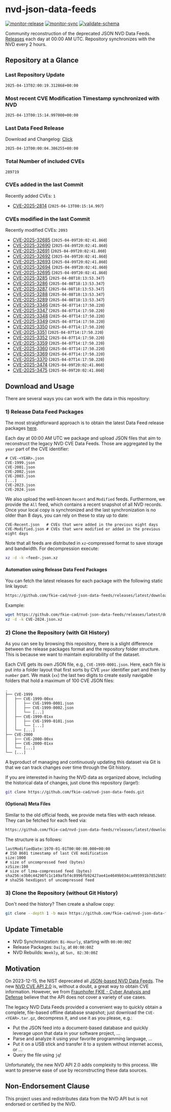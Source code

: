 # nvd-json-data-feeds

[![monitor-release](https://github.com/fkie-cad/nvd-json-data-feeds/actions/workflows/monitor_release.yml/badge.svg)](https://github.com/fkie-cad/nvd-json-data-feeds/actions/workflows/monitor_release.yml)
[![monitor-sync](https://github.com/fkie-cad/nvd-json-data-feeds/actions/workflows/monitor_sync.yml/badge.svg)](https://github.com/fkie-cad/nvd-json-data-feeds/actions/workflows/monitor_sync.yml)
[![validate-schema](https://github.com/fkie-cad/nvd-json-data-feeds/actions/workflows/validate_schema.yml/badge.svg)](https://github.com/fkie-cad/nvd-json-data-feeds/actions/workflows/validate_schema.yml)

Community reconstruction of the deprecated JSON NVD Data Feeds.
[Releases](https://github.com/fkie-cad/nvd-json-data-feeds/releases/latest) each day at 00:00 AM UTC.
Repository synchronizes with the NVD every 2 hours.

## Repository at a Glance

### Last Repository Update

```plain
2025-04-13T02:00:19.312868+00:00
```

### Most recent CVE Modification Timestamp synchronized with NVD

```plain
2025-04-13T00:15:14.997000+00:00
```

### Last Data Feed Release

Download and Changelog: [Click](https://github.com/fkie-cad/nvd-json-data-feeds/releases/latest)

```plain
2025-04-13T00:00:04.386255+00:00
```

### Total Number of included CVEs

```plain
289719
```

### CVEs added in the last Commit

Recently added CVEs: `1`

- [CVE-2025-2814](CVE-2025/CVE-2025-28xx/CVE-2025-2814.json) (`2025-04-13T00:15:14.997`)


### CVEs modified in the last Commit

Recently modified CVEs: `2093`

- [CVE-2025-32685](CVE-2025/CVE-2025-326xx/CVE-2025-32685.json) (`2025-04-09T20:02:41.860`)
- [CVE-2025-32690](CVE-2025/CVE-2025-326xx/CVE-2025-32690.json) (`2025-04-09T20:02:41.860`)
- [CVE-2025-32691](CVE-2025/CVE-2025-326xx/CVE-2025-32691.json) (`2025-04-09T20:02:41.860`)
- [CVE-2025-32692](CVE-2025/CVE-2025-326xx/CVE-2025-32692.json) (`2025-04-09T20:02:41.860`)
- [CVE-2025-32693](CVE-2025/CVE-2025-326xx/CVE-2025-32693.json) (`2025-04-09T20:02:41.860`)
- [CVE-2025-32694](CVE-2025/CVE-2025-326xx/CVE-2025-32694.json) (`2025-04-09T20:02:41.860`)
- [CVE-2025-32695](CVE-2025/CVE-2025-326xx/CVE-2025-32695.json) (`2025-04-09T20:02:41.860`)
- [CVE-2025-3285](CVE-2025/CVE-2025-32xx/CVE-2025-3285.json) (`2025-04-08T18:13:53.347`)
- [CVE-2025-3286](CVE-2025/CVE-2025-32xx/CVE-2025-3286.json) (`2025-04-08T18:13:53.347`)
- [CVE-2025-3287](CVE-2025/CVE-2025-32xx/CVE-2025-3287.json) (`2025-04-08T18:13:53.347`)
- [CVE-2025-3288](CVE-2025/CVE-2025-32xx/CVE-2025-3288.json) (`2025-04-08T18:13:53.347`)
- [CVE-2025-3289](CVE-2025/CVE-2025-32xx/CVE-2025-3289.json) (`2025-04-08T18:13:53.347`)
- [CVE-2025-3346](CVE-2025/CVE-2025-33xx/CVE-2025-3346.json) (`2025-04-07T14:17:50.220`)
- [CVE-2025-3347](CVE-2025/CVE-2025-33xx/CVE-2025-3347.json) (`2025-04-07T14:17:50.220`)
- [CVE-2025-3348](CVE-2025/CVE-2025-33xx/CVE-2025-3348.json) (`2025-04-07T14:17:50.220`)
- [CVE-2025-3349](CVE-2025/CVE-2025-33xx/CVE-2025-3349.json) (`2025-04-07T14:17:50.220`)
- [CVE-2025-3350](CVE-2025/CVE-2025-33xx/CVE-2025-3350.json) (`2025-04-07T14:17:50.220`)
- [CVE-2025-3351](CVE-2025/CVE-2025-33xx/CVE-2025-3351.json) (`2025-04-07T14:17:50.220`)
- [CVE-2025-3352](CVE-2025/CVE-2025-33xx/CVE-2025-3352.json) (`2025-04-07T14:17:50.220`)
- [CVE-2025-3359](CVE-2025/CVE-2025-33xx/CVE-2025-3359.json) (`2025-04-07T14:17:50.220`)
- [CVE-2025-3360](CVE-2025/CVE-2025-33xx/CVE-2025-3360.json) (`2025-04-07T14:17:50.220`)
- [CVE-2025-3369](CVE-2025/CVE-2025-33xx/CVE-2025-3369.json) (`2025-04-07T14:17:50.220`)
- [CVE-2025-3370](CVE-2025/CVE-2025-33xx/CVE-2025-3370.json) (`2025-04-07T14:17:50.220`)
- [CVE-2025-3474](CVE-2025/CVE-2025-34xx/CVE-2025-3474.json) (`2025-04-09T20:02:41.860`)
- [CVE-2025-3475](CVE-2025/CVE-2025-34xx/CVE-2025-3475.json) (`2025-04-09T20:02:41.860`)


## Download and Usage

There are several ways you can work with the data in this repository:

### 1) Release Data Feed Packages

The most straightforward approach is to obtain the latest Data Feed release packages [here](https://github.com/fkie-cad/nvd-json-data-feeds/releases/latest).

Each day at 00:00 AM UTC we package and upload JSON files that aim to reconstruct the legacy NVD CVE Data Feeds.
Those are aggregated by the `year` part of the CVE identifier:

```
# CVE-<YEAR>.json
CVE-1999.json
CVE-2001.json
CVE-2002.json
CVE-2003.json
[...]
CVE-2023.json
CVE-2024.json
```

We also upload the well-known `Recent` and `Modified` feeds.
Furthermore, we provide the `All` feed, which contains a recent snapshot of all NVD records.
Once your local copy is synchronized and the last synchronization is no older than 8 days, you can rely on these to stay up to date:

```plain
CVE-Recent.json   # CVEs that were added in the previous eight days
CVE-Modified.json # CVEs that were modified or added in the previous eight days
```

Note that all feeds are distributed in `xz`-compressed format to save storage and bandwidth.
For decompression execute:

```sh
xz -d -k <feed>.json.xz
```

#### Automation using Release Data Feed Packages

You can fetch the latest releases for each package with the following static link layout:

```sh
https://github.com/fkie-cad/nvd-json-data-feeds/releases/latest/download/CVE-<YEAR>.json.xz
```

Example:

```sh
wget https://github.com/fkie-cad/nvd-json-data-feeds/releases/latest/download/CVE-2024.json.xz
xz -d -k CVE-2024.json.xz
```

### 2) Clone the Repository (with Git History)

As you can see by browsing this repository, there is a slight difference between the release packages format and the repository folder structure.
This is because we want to maintain explorability of the dataset.

Each CVE gets its own JSON file, e.g., `CVE-1999-0001.json`.
Here, each file is put into a folder layout that first sorts by CVE `year` identifier part and then by `number` part.
We mask (`xx`) the last two digits to create easily navigable folders that hold a maximum of 100 CVE JSON files:

```plain
.
├── CVE-1999
│   ├── CVE-1999-00xx
│   │   ├── CVE-1999-0001.json
│   │   ├── CVE-1999-0002.json
│   │   └── [...]
│   ├── CVE-1999-01xx
│   │   ├── CVE-1999-0101.json
│   │   └── [...]
│   └── [...]
├── CVE-2000
│   ├── CVE-2000-00xx
│   ├── CVE-2000-01xx
│   └── [...]
└── [...]
```

A byproduct of managing and continuously updating this dataset via Git is that we can track changes over time through the Git history.

If you are interested in having the NVD data as organized above, including the historical data of changes, just clone this repository (large!):

```sh
git clone https://github.com/fkie-cad/nvd-json-data-feeds.git
```

#### (Optional) Meta Files

Similar to the old official feeds, we provide meta files with each release. They can be fetched for each feed via:

```sh
https://github.com/fkie-cad/nvd-json-data-feeds/releases/latest/download/CVE-<YEAR>.meta
```

The structure is as follows:

```plain
lastModifiedDate:1970-01-01T00:00:00.000+00:00                          # ISO 8601 timestamp of last CVE modification
size:1000                                                               # size of uncompressed feed (bytes)
xzSize:100                                                              # size of lzma-compressed feed (bytes)
sha256:e3b0c44298fc1c149afbf4c8996fb92427ae41e4649b934ca495991b7852b855 # sha256 hexdigest of uncompressed feed
```

### 3) Clone the Repository (without Git History)

Don't need the history? Then create a shallow copy:

```sh
git clone --depth 1 -b main https://github.com/fkie-cad/nvd-json-data-feeds.git
```


## Update Timetable

* NVD Synchronization: `Bi-Hourly`, starting with `00:00:00Z`
* Release Packages: `Daily`, at `00:00:00Z`
* NVD Rebuilds: `Weekly`, at `Sun, 02:30:00Z`


## Motivation

On 2023-12-15, the NIST deprecated all [JSON-based NVD Data Feeds](https://nvd.nist.gov/vuln/data-feeds#divRetirementBanner-1).
The new [NVD CVE API 2.0](https://nvd.nist.gov/developers/vulnerabilities) is, without a doubt, a great way to obtain CVE information.
However, we from [Fraunhofer FKIE - Cyber Analysis and Defense](https://www.fkie.fraunhofer.de/en/departments/cad.html) believe that the API does not cover a variety of use cases.

The legacy NVD Data Feeds provided a convenient way to quickly obtain a complete, file-based offline database snapshot; just download the `CVE-<YEAR>.tar.gz`, decompress it, and use it as you please, e.g.:

- Put the JSON feed into a document-based database and quickly leverage upon that data in your software project, ...
- Parse and analyze it using your favorite programming language, ...
- Put it on a USB stick and transfer it to a system without internet access, or ...
- Query the file using `jq`!

Unfortunately, the new NVD API 2.0 adds complexity to this process.
We want to preserve ease of use by reconstructing these data sources.

## Non-Endorsement Clause

This project uses and redistributes data from the NVD API but is not endorsed or certified by the NVD.
